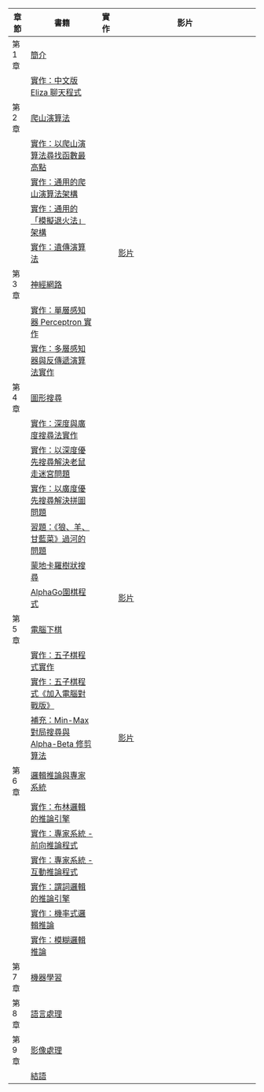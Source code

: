 | 章節 | 書籍                     | 實作       | 影片                           |
|----|------------------------------|------------|------------------------------------|
| 第 1 章 | [簡介](chapter1.md)           |            | 　　　　　　　　　　　　　　　　　 |
|  | [實作：中文版 Eliza 聊天程式](eliza.md)      |  |                                    |
| 第 2 章 |  [爬山演算法](chapter2.md) |         | 　　　　　　　　　　　　　　　　　 |
|  | [實作：以爬山演算法尋找函數最高點](hillClimbingMax.md) |         | 　　　　　　　　　　　　　　　　　 |
|  | [實作：通用的爬山演算法架構](hillClimbingFramework.md) |         | 　　　　　　　　　　　　　　　　　 |
|  | [實作：通用的「模擬退火法」架構](simulatedAnnealing.md) |         | 　　　　　　　　　　　　　　　　　 |
|  | [實作：遺傳演算法](geneticAlgorithm.md) |         | [影片](https://www.youtube.com/watch?v=KM3Sle4uheA) |
| 第 3 章  | [神經網路](chapter3.md)      |  |                                    |
|  | [實作：單層感知器 Perceptron 實作](perceptron.md)      |  |                                    |
|  | [實作：多層感知器與反傳遞演算法實作](backprop.md)      |  |                                    |
| 第 4 章 |  [圖形搜尋](chapter4.md)      |        |                            |
|  | [實作：深度與廣度搜尋法實作](search_jscode.md)      |      |                            |
|  | [實作：以深度優先搜尋解決老鼠走迷宮問題](search_dfs_mousepath.md)      |      |                            |
|  | [實作：以廣度優先搜尋解決拼圖問題](search_bfs_puzzle.md)      |      |                            |
|  | [習題：《狼、羊、甘藍菜》過河的問題](wolfLambVegetable.md)      |      |                            |
|  | [蒙地卡羅樹狀搜尋](MonteCarloTreeSearch.md)  |  |  |
|  | [AlphaGo圍棋程式](chessAlphaGo.md)  |  | [影片](https://www.youtube.com/watch?v=63FDxJ5e_Ew) |
| 第 5 章 |  [電腦下棋](chapter5.md)      |        |                            |
|  | [實作：五子棋程式實作](chess_gomoku.md)       |     |                            |
|  | [實作：五子棋程式《加入電腦對戰版》](chess_gomoku_c2c.md)       |     |                            |
|  | [補充：Min-Max 對局搜尋與 Alpha-Beta 修剪算法](chess_minmax.md)       |     | [影片](https://www.youtube.com/watch?v=1ZvdrXtU_y4)                           |
| 第 6 章  |  [邏輯推論與專家系統](chapter6.md)       |  |    |
|  | [實作：布林邏輯的推論引擎](logicBoolean.md)       |  |    |
|  | [實作：專家系統 - 前向推論程式](logicExpertForward.md)         |  |    |
|  | [實作：專家系統 - 互動推論程式](logicExpertQuery.md)         |  |    |
|  | [實作：謂詞邏輯的推論引擎](logicPredicate.md)         |  |    |
|  | [實作：機率式邏輯推論](probLogic.md)         |  |    |
|  | [實作：模糊邏輯推論](fuzzyLogic.md)         |  |    |
| 第 7 章  |  [機器學習](chapter7.md)       |  |    |
| 第 8 章  |  [語言處理](chapter8.md)       |  |    |
| 第 9 章  |  [影像處理](image.md)       |  |    |
| | [結語](conclusion.md)  |    |                                    |

